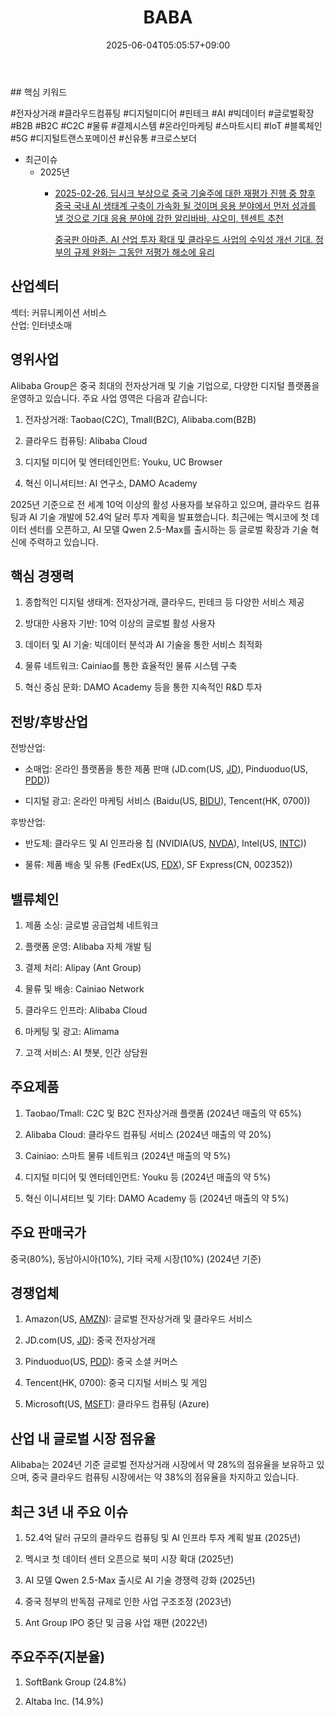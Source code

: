 ﻿---
title: "BABA"
date: 2025-06-04T05:05:57+09:00
lastmod: 2025-06-04T05:05:57+09:00
type: docs
sidebar:
  open: true
weight: 113
---
<div style="display:none">
  <meta property="article:published_time" content="2025-06-03T20:05:57Z" />
  <meta property="article:modified_time" content="2025-06-03T20:05:57Z" />
</div>
## 핵심 키워드

#전자상거래 #클라우드컴퓨팅 #디지털미디어 #핀테크 #AI #빅데이터 #글로벌확장 #B2B #B2C #C2C #물류 #결제시스템 #온라인마케팅 #스마트시티 #IoT #블록체인 #5G #디지털트랜스포메이션 #신유통 #크로스보더

- 최근이슈
	- 2025년
		- [2025-02-26, 딥시크 부상으로 중국 기술주에 대한 재평가 진행 중 향후 중국 국내 AI 생태계 구축이 가속화 될 것이며 응용 분야에서 먼저 성과를 낼 것으로 기대 응용 분야에 강한 알리바바, 샤오미, 텐센트 추천](0226_알리바바%20리턴즈.pdf#page=2&selection=731,0,822,0&color=yellow)
		  
		  [중국판 아마존. AI 산업 투자 확대 및 클라우드 사업의 수익성 개선 기대. 정부의 규제 완화는 그동안 저평가 해소에 유리](0226_알리바바%20리턴즈.pdf#page=7&selection=346,0,384,2&color=yellow)

## 산업섹터

섹터: 커뮤니케이션 서비스  
산업: 인터넷소매

## 영위사업

Alibaba Group은 중국 최대의 전자상거래 및 기술 기업으로, 다양한 디지털 플랫폼을 운영하고 있습니다. 주요 사업 영역은 다음과 같습니다:

1. 전자상거래: Taobao(C2C), Tmall(B2C), Alibaba.com(B2B)
    
2. 클라우드 컴퓨팅: Alibaba Cloud
    
3. 디지털 미디어 및 엔터테인먼트: Youku, UC Browser
    
4. 혁신 이니셔티브: AI 연구소, DAMO Academy

2025년 기준으로 전 세계 10억 이상의 활성 사용자를 보유하고 있으며, 클라우드 컴퓨팅과 AI 기술 개발에 52.4억 달러 투자 계획을 발표했습니다. 최근에는 멕시코에 첫 데이터 센터를 오픈하고, AI 모델 Qwen 2.5-Max를 출시하는 등 글로벌 확장과 기술 혁신에 주력하고 있습니다.

## 핵심 경쟁력

1. 종합적인 디지털 생태계: 전자상거래, 클라우드, 핀테크 등 다양한 서비스 제공
    
2. 방대한 사용자 기반: 10억 이상의 글로벌 활성 사용자
    
3. 데이터 및 AI 기술: 빅데이터 분석과 AI 기술을 통한 서비스 최적화
    
4. 물류 네트워크: Cainiao를 통한 효율적인 물류 시스템 구축
    
5. 혁신 중심 문화: DAMO Academy 등을 통한 지속적인 R&D 투자

## 전방/후방산업

전방산업:

- 소매업: 온라인 플랫폼을 통한 제품 판매 (JD.com(US, [JD](/company-analysis/jd/)), Pinduoduo(US, [PDD](/company-analysis/pdd/)))
    
- 디지털 광고: 온라인 마케팅 서비스 (Baidu(US, [BIDU](/company-analysis/bidu/)), Tencent(HK, 0700))

후방산업:

- 반도체: 클라우드 및 AI 인프라용 칩 (NVIDIA(US, [NVDA](/company-analysis/nvda/)), Intel(US, [INTC](/company-analysis/intc/)))
    
- 물류: 제품 배송 및 유통 (FedEx(US, [FDX](/company-analysis/fdx/)), SF Express(CN, 002352))

## 밸류체인

1. 제품 소싱: 글로벌 공급업체 네트워크
    
2. 플랫폼 운영: Alibaba 자체 개발 팀
    
3. 결제 처리: Alipay (Ant Group)
    
4. 물류 및 배송: Cainiao Network
    
5. 클라우드 인프라: Alibaba Cloud
    
6. 마케팅 및 광고: Alimama
    
7. 고객 서비스: AI 챗봇, 인간 상담원

## 주요제품

1. Taobao/Tmall: C2C 및 B2C 전자상거래 플랫폼 (2024년 매출의 약 65%)
    
2. Alibaba Cloud: 클라우드 컴퓨팅 서비스 (2024년 매출의 약 20%)
    
3. Cainiao: 스마트 물류 네트워크 (2024년 매출의 약 5%)
    
4. 디지털 미디어 및 엔터테인먼트: Youku 등 (2024년 매출의 약 5%)
    
5. 혁신 이니셔티브 및 기타: DAMO Academy 등 (2024년 매출의 약 5%)

## 주요 판매국가

중국(80%), 동남아시아(10%), 기타 국제 시장(10%) (2024년 기준)

## 경쟁업체

1. Amazon(US, [AMZN](/company-analysis/amzn/)): 글로벌 전자상거래 및 클라우드 서비스
    
2. JD.com(US, [JD](/company-analysis/jd/)): 중국 전자상거래
    
3. Pinduoduo(US, [PDD](/company-analysis/pdd/)): 중국 소셜 커머스
    
4. Tencent(HK, 0700): 중국 디지털 서비스 및 게임
    
5. Microsoft(US, [MSFT](/company-analysis/msft/)): 클라우드 컴퓨팅 (Azure)

## 산업 내 글로벌 시장 점유율

Alibaba는 2024년 기준 글로벌 전자상거래 시장에서 약 28%의 점유율을 보유하고 있으며, 중국 클라우드 컴퓨팅 시장에서는 약 38%의 점유율을 차지하고 있습니다.

## 최근 3년 내 주요 이슈

1. 52.4억 달러 규모의 클라우드 컴퓨팅 및 AI 인프라 투자 계획 발표 (2025년)
    
2. 멕시코 첫 데이터 센터 오픈으로 북미 시장 확대 (2025년)
    
3. AI 모델 Qwen 2.5-Max 출시로 AI 기술 경쟁력 강화 (2025년)
    
4. 중국 정부의 반독점 규제로 인한 사업 구조조정 (2023년)
    
5. Ant Group IPO 중단 및 금융 사업 재편 (2022년)

## 주요주주(지분율)

1. SoftBank Group (24.8%)
    
2. Altaba Inc. (14.9%)
